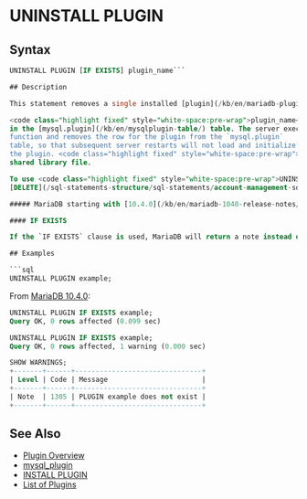 # UNINSTALL PLUGIN

## Syntax

```sql
UNINSTALL PLUGIN [IF EXISTS] plugin_name```

## Description

This statement removes a single installed [plugin](/kb/en/mariadb-plugins/). To uninstall the whole library which contains the plugin, use [UNINSTALL SONAME](/sql-statements-structure/sql-statements/administrative-sql-statements/plugin-sql-statements/uninstall-soname). You cannot uninstall a plugin if any table that uses it is open.

<code class="highlight fixed" style="white-space:pre-wrap">plugin_name</code> must be the name of some plugin that is listed
in the [mysql.plugin](/kb/en/mysqlplugin-table/) table. The server executes the plugin's deinitialization
function and removes the row for the plugin from the `mysql.plugin`
table, so that subsequent server restarts will not load and initialize
the plugin. <code class="highlight fixed" style="white-space:pre-wrap">UNINSTALL PLUGIN</code> does not remove the plugin's
shared library file.

To use <code class="highlight fixed" style="white-space:pre-wrap">UNINSTALL PLUGIN</code>, you must have the
[DELETE](/sql-statements-structure/sql-statements/account-management-sql-commands/grant) privilege for the [mysql.plugin](/kb/en/mysqlplugin-table/) table.

##### MariaDB starting with [10.4.0](/kb/en/mariadb-1040-release-notes/)

#### IF EXISTS

If the `IF EXISTS` clause is used, MariaDB will return a note instead of an error if the plugin does not exist. See [SHOW WARNINGS](/sql-statements-structure/sql-statements/administrative-sql-statements/show/show-warnings).

## Examples

```sql
UNINSTALL PLUGIN example;
```

From [MariaDB 10.4.0](/kb/en/mariadb-1040-release-notes/):

```sql
UNINSTALL PLUGIN IF EXISTS example;
Query OK, 0 rows affected (0.099 sec)

UNINSTALL PLUGIN IF EXISTS example;
Query OK, 0 rows affected, 1 warning (0.000 sec)

SHOW WARNINGS;
+-------+------+-------------------------------+
| Level | Code | Message                       |
+-------+------+-------------------------------+
| Note  | 1305 | PLUGIN example does not exist |
+-------+------+-------------------------------+
```

## See Also

- [Plugin Overview](/columns-storage-engines-and-plugins/plugins/plugin-overview)
- [mysql_plugin](/clients-utilities/mysql_plugin)
- [INSTALL PLUGIN](/sql-statements-structure/sql-statements/administrative-sql-statements/plugin-sql-statements/install-plugin)
- [List of Plugins](/columns-storage-engines-and-plugins/plugins/information-on-plugins/list-of-plugins)